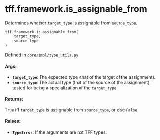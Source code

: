 <div itemscope itemtype="http://developers.google.com/ReferenceObject">
<meta itemprop="name" content="tff.framework.is_assignable_from" />
<meta itemprop="path" content="Stable" />
</div>

# tff.framework.is_assignable_from

Determines whether `target_type` is assignable from `source_type`.

```python
tff.framework.is_assignable_from(
    target_type,
    source_type
)
```

Defined in
[`core/impl/type_utils.py`](http://github.com/tensorflow/federated/tree/master/tensorflow_federated/python/core/impl/type_utils.py).

<!-- Placeholder for "Used in" -->

#### Args:

*   <b>`target_type`</b>: The expected type (that of the target of the
    assignment).
*   <b>`source_type`</b>: The actual type (that of the source of the
    assignment), tested for being a specialization of the `target_type`.

#### Returns:

`True` iff `target_type` is assignable from `source_type`, or else `False`.

#### Raises:

*   <b>`TypeError`</b>: If the arguments are not TFF types.
